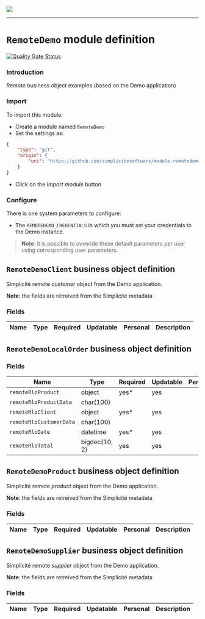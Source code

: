 <!--
 ___ _            _ _    _ _    __
/ __(_)_ __  _ __| (_)__(_) |_ /_/
\__ \ | '  \| '_ \ | / _| |  _/ -_)
|___/_|_|_|_| .__/_|_\__|_|\__\___|
            |_| 
-->
![](https://docs.simplicite.io//logos/logo250.png)
* * *

`RemoteDemo` module definition
==============================

[![Quality Gate Status](https://sonarcloud.io/api/project_badges/measure?project=simplicite-modules-RemoteDemo&metric=alert_status)](https://sonarcloud.io/dashboard?id=simplicite-modules-RemoteDemo)

### Introduction

Remote business object examples (based on the Demo application)

### Import

To import this module:

- Create a module named `RemoteDemo`
- Set the settings as:

```json
{
	"type": "git",
	"origin": {
		"uri": "https://github.com/simplicitesoftware/module-remotedemo.git"
	}
}
```

- Click on the _Import module_ button

### Configure

There is one system parameters to configure:

- The `REMOTEDEMO_CREDENTIALS` in which you must set your credentials to the Demo instance.

> **Note**: it is possible to ovveride these default parameters per user using corresponding user parameters.

`RemoteDemoClient` business object definition
---------------------------------------------

Simplicité remote _customer_ object from the Demo application.

**Note**: the fields are retreived from the Simplicité metadata

### Fields

| Name                                                         | Type                                     | Required | Updatable | Personal | Description                                                                      |
|--------------------------------------------------------------|------------------------------------------|----------|-----------|----------|----------------------------------------------------------------------------------|

`RemoteDemoLocalOrder` business object definition
-------------------------------------------------



### Fields

| Name                                                         | Type                                     | Required | Updatable | Personal | Description                                                                      |
|--------------------------------------------------------------|------------------------------------------|----------|-----------|----------|----------------------------------------------------------------------------------|
| `remoteRloProduct`                                           | object                                   | yes*     | yes       |          | -                                                                                |
| `remoteRloProductData`                                       | char(100)                                |          |           |          | -                                                                                |
| `remoteRloClient`                                            | object                                   | yes*     | yes       |          | -                                                                                |
| `remoteRloCustomerData`                                      | char(100)                                |          |           |          | -                                                                                |
| `remoteRloDate`                                              | datetime                                 | yes*     | yes       |          | -                                                                                |
| `remoteRloTotal`                                             | bigdec(10, 2)                            | yes      | yes       |          | -                                                                                |

`RemoteDemoProduct` business object definition
----------------------------------------------

Simplicité remote _product_ object from the Demo application.

**Note**: the fields are retreived from the Simplicité metadata

### Fields

| Name                                                         | Type                                     | Required | Updatable | Personal | Description                                                                      |
|--------------------------------------------------------------|------------------------------------------|----------|-----------|----------|----------------------------------------------------------------------------------|

`RemoteDemoSupplier` business object definition
-----------------------------------------------

Simplicité remote _supplier_ object from the Demo application.

**Note**: the fields are retreived from the Simplicité metadata

### Fields

| Name                                                         | Type                                     | Required | Updatable | Personal | Description                                                                      |
|--------------------------------------------------------------|------------------------------------------|----------|-----------|----------|----------------------------------------------------------------------------------|

